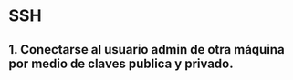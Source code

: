 # SSH

## 1. **Conectarse al usuario admin de otra máquina por medio de claves publica y privado.**

